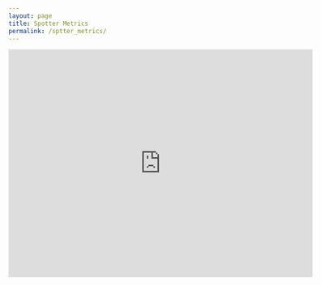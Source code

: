 ```yaml
---
layout: page
title: Spotter Metrics
permalink: /sptter_metrics/
---
```


<iframe width="600" height="450" src="https://datastudio.google.com/embed/reporting/43a4d0d6-d8e7-4e20-97ff-23bab6c31119/page/pURUC" frameborder="0" style="border:0" allowfullscreen></iframe>

